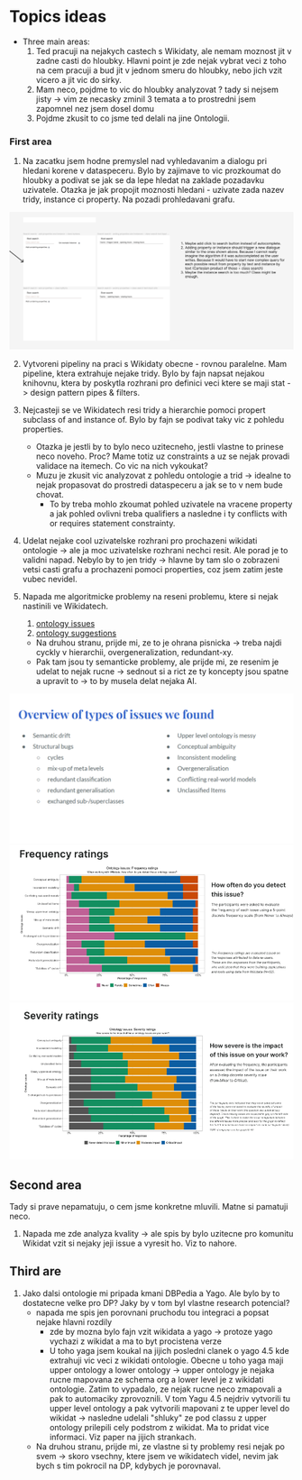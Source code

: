 # Topics ideas

- Three main areas:
    1. Ted pracuji na nejakych castech s Wikidaty, ale nemam moznost jit v zadne casti do hloubky. Hlavni point je zde nejak vybrat veci z toho na cem pracuji a bud jit v jednom smeru do hloubky, nebo jich vzit vicero a jit vic do sirky.
    2. Mam neco, pojdme to vic do hloubky analyzovat ? tady si nejsem jisty -> vim ze necasky zminil 3 temata a to prostredni jsem zapomnel nez jsem dosel domu
    3. Pojdme zkusit to co jsme ted delali na jine Ontologii.


### First area 

1. Na zacatku jsem hodne premyslel nad vyhledavanim a dialogu pri hledani korene v dataspeceru. Bylo by zajimave to vic prozkoumat do hloubky a podivat se jak se da lepe hledat na zaklade pozadavku uzivatele. Otazka je jak propojit moznosti hledani - uzivate zada nazev tridy, instance ci property. Na pozadi prohledavani grafu.

![img](figma-search.png)

2. Vytvoreni pipeliny na praci s Wikidaty obecne - rovnou paralelne. Mam pipeline, ktera extrahuje nejake tridy. Bylo by fajn napsat nejakou knihovnu, ktera by poskytla rozhrani pro definici veci ktere se maji stat -> design pattern pipes & filters.

3. Nejcasteji se ve Wikidatech resi tridy a hierarchie pomoci propert subclass of and instance of. Bylo by fajn se podivat taky vic z pohledu properties.
    - Otazka je jestli by to bylo neco uzitecneho, jestli vlastne to prinese neco noveho. Proc? Mame totiz uz constraints a uz se nejak provadi validace na itemech. Co vic na nich vykoukat?
    - Muzu je zkusit vic analyzovat z pohledu ontologie a trid -> idealne to nejak propasovat do prostredi dataspeceru a jak se to v nem bude chovat. 
      - To by treba mohlo zkoumat pohled uzivatele na vracene property a jak pohled ovlivni treba qualifiers a nasledne i ty conflicts with or requires statement constrainty.

4. Udelat nejake cool uzivatelske rozhrani pro prochazeni wikidati ontologie -> ale ja moc uzivatelske rozhrani nechci resit. Ale porad je to validni napad. Nebylo by to jen tridy -> hlavne by tam slo o zobrazeni vetsi casti grafu a prochazeni pomoci properties, coz jsem zatim jeste vubec nevidel.

5. Napada me algoritmicke problemy na reseni problemu, ktere si nejak nastinili ve Wikidatech.
   1. [ontology issues](https://www.wikidata.org/wiki/File:WikidataCon_2021_-_Overview_of_ontology_issues.pdf)
   2. [ontology suggestions](https://www.wikidata.org/wiki/File:Wikidata_ontology_issues_%E2%80%94_suggestions_for_prioritisation_2023.pdf)
   - Na druhou stranu, prijde mi, ze to je ohrana pisnicka -> treba najdi cyckly v hierarchii, overgeneralization, redundant-xy.
   - Pak tam jsou ty semanticke problemy, ale prijde mi, ze resenim je udelat to nejak rucne -> sednout si a rict ze ty koncepty jsou spatne a upravit to -> to by musela delat nejaka AI.

![img](issues-o.png)
![img](issues-o2.png)
![img](issues-o3.png)

## Second area

Tady si prave nepamatuju, o cem jsme konkretne mluvili.
Matne si pamatuji neco.

1. Napada me zde analyza kvality -> ale spis by bylo uzitecne pro komunitu Wikidat vzit si nejaky jeji issue a vyresit ho. Viz to nahore.

## Third are

1. Jako dalsi ontologie mi pripada kmani DBPedia a Yago. Ale bylo by to dostatecne velke pro DP? Jaky by v tom byl vlastne research potencial?
   - napada me spis jen porovnani pruchodu tou integraci a popsat nejake hlavni rozdily 
     - zde by mozna bylo fajn vzit wikidata a yago -> protoze yago vychazi z wikidat a ma to byt procistena verze
     - U toho yaga jsem koukal na jijich posledni clanek o yago 4.5 kde extrahuji vic veci z wikidati ontologie. Obecne u toho yaga maji upper ontology a lower ontology -> upper ontology je nejaka rucne mapovana ze schema org a lower level je z wikidati ontologie. Zatim to vypadalo, ze nejak rucne neco zmapovali a pak to automaciky zprovoznili. V tom Yagu 4.5 nejdriv vytvorili tu upper level ontology a pak vytvorili mapovani z te upper level do wikidat -> nasledne udelali "shluky" ze pod classu z upper ontology prilepili cely podstrom z wikidat. Ma to pridat vice informaci. Viz paper na jijich strankach.
   - Na druhou stranu, prijde mi, ze vlastne si ty problemy resi nejak po svem -> skoro vsechny, ktere jsem ve wikidatech videl, nevim jak bych s tim pokrocil na DP, kdybych je porovnaval.